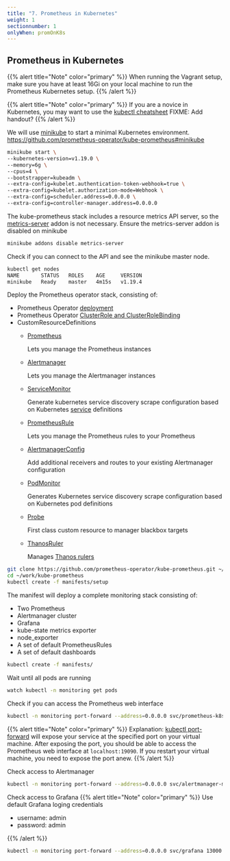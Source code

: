 ```yaml
---
title: "7. Prometheus in Kubernetes"
weight: 1
sectionnumber: 1
onlyWhen: promOnK8s
---
```


## Prometheus in Kubernetes

{{% alert title="Note" color="primary" %}}
When running the Vagrant setup, make sure you have at least 16Gi on your local machine to run the Prometheus Kubernetes setup.
{{% /alert %}}

{{% alert title="Note" color="primary" %}}
If you are a novice in Kubernetes, you may want to use the [kubectl cheatsheet](https://kubernetes.io/docs/reference/kubectl/cheatsheet/)
FIXME: Add handout?
{{% /alert %}}

We will use [minikube](https://minikube.sigs.k8s.io/docs/start/) to start a minimal Kubernetes environment. <https://github.com/prometheus-operator/kube-prometheus#minikube>

```bash
minikube start \
--kubernetes-version=v1.19.0 \
--memory=6g \
--cpus=4 \
--bootstrapper=kubeadm \
--extra-config=kubelet.authentication-token-webhook=true \
--extra-config=kubelet.authorization-mode=Webhook \
--extra-config=scheduler.address=0.0.0.0 \
--extra-config=controller-manager.address=0.0.0.0
```

The kube-prometheus stack includes a resource metrics API server, so the [metrics-server](https://github.com/kubernetes-sigs/metrics-server) addon is not necessary. Ensure the metrics-server addon is disabled on minikube

```bash
minikube addons disable metrics-server
```
Check if you can connect to the API and see the minikube master node.
```bash
kubectl get nodes
NAME       STATUS   ROLES    AGE     VERSION
minikube   Ready    master   4m15s   v1.19.4
```

Deploy the Prometheus operator stack, consisting of:

* Prometheus Operator [deployment](https://kubernetes.io/docs/concepts/workloads/controllers/deployment/)
* Prometheus Operator [ClusterRole and ClusterRoleBinding](https://kubernetes.io/docs/reference/access-authn-authz/rbac/#rolebinding-and-clusterrolebinding)
* CustomResourceDefinitions
  * [Prometheus](https://github.com/prometheus-operator/prometheus-operator/blob/master/Documentation/api.md#prometheus)

    Lets you manage the Prometheus instances

  * [Alertmanager](https://github.com/prometheus-operator/prometheus-operator/blob/master/Documentation/api.md#alertmanager)

    Lets you manage the Alertmanager instances

  * [ServiceMonitor](https://github.com/prometheus-operator/prometheus-operator/blob/master/Documentation/api.md#servicemonitor)

    Generate kubernetes service discovery scrape configuration based on Kubernetes [service](https://kubernetes.io/docs/concepts/services-networking/service/) definitions

  * [PrometheusRule](https://github.com/prometheus-operator/prometheus-operator/blob/master/Documentation/api.md#prometheusrule)

    Lets you manage the Prometheus rules to your Prometheus

  * [AlertmanagerConfig](https://github.com/prometheus-operator/prometheus-operator/blob/master/Documentation/api.md#alertmanagerconfig)

    Add additional receivers and routes to your existing Alertmanager configuration

  * [PodMonitor](https://github.com/prometheus-operator/prometheus-operator/blob/master/Documentation/api.md#podmonitor)

    Generates Kubernetes service discovery scrape configuration based on Kubernetes pod definitions

  * [Probe](https://github.com/prometheus-operator/prometheus-operator/blob/master/Documentation/api.md#probe)

    First class custom resource to manager blackbox targets

  * [ThanosRuler](https://github.com/prometheus-operator/prometheus-operator/blob/master/Documentation/api.md#thanosruler)

    Manages [Thanos rulers](https://github.com/thanos-io/thanos/blob/main/docs/components/rule.md)

```bash
git clone https://github.com/prometheus-operator/kube-prometheus.git ~/work/kube-prometheus
cd ~/work/kube-prometheus
kubectl create -f manifests/setup
```

The manifest will deploy a complete monitoring stack consisting of:

* Two Prometheus
* Alertmanager cluster
* Grafana
* kube-state metrics exporter
* node_exporter
* A set of default PrometheusRules
* A set of default dashboards


```bash
kubectl create -f manifests/
```

Wait until all pods are running

```bash
watch kubectl -n monitoring get pods
```

Check if you can access the Prometheus web interface

```bash
kubectl -n monitoring port-forward --address=0.0.0.0 svc/prometheus-k8s 19090:9090 &
```

{{% alert title="Note" color="primary" %}}
Explanation: [kubectl port-forward](https://kubernetes.io/docs/tasks/access-application-cluster/port-forward-access-application-cluster/) will expose your service at the specified port on your virtual machine. After exposing the port, you should be able to access the Prometheus web interface at `localhost:19090`. If you restart your virtual machine, you need to expose the port anew.
{{% /alert %}}

Check access to Alertmanager

```bash
kubectl -n monitoring port-forward --address=0.0.0.0 svc/alertmanager-main 19093:9093 &
```

Check access to Grafana
{{% alert title="Note" color="primary" %}}
Use default Grafana loging credentials

* username: admin
* password: admin

{{% /alert %}}

```bash
kubectl -n monitoring port-forward --address=0.0.0.0 svc/grafana 13000:3000 &
```
